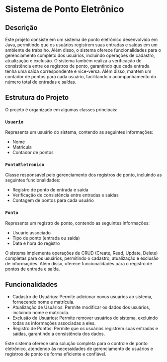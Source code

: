 # Sistema de Ponto Eletrônico

## Descrição

Este projeto consiste em um sistema de ponto eletrônico desenvolvido em Java, permitindo que os usuários registrem suas entradas e saídas em um ambiente de trabalho. Além disso, o sistema oferece funcionalidades para o gerenciamento completo dos usuários, incluindo operações de cadastro, atualização e exclusão. O sistema também realiza a verificação de consistência entre os registros de ponto, garantindo que cada entrada tenha uma saída correspondente e vice-versa. Além disso, mantém um contador de pontos para cada usuário, facilitando o acompanhamento do número total de entradas e saídas.

## Estrutura do Projeto

O projeto é organizado em algumas classes principais:

### `Usuario`

Representa um usuário do sistema, contendo as seguintes informações:

- Nome
- Matrícula
- Contador de pontos

### `PontoEletronico`

Classe responsável pelo gerenciamento dos registros de ponto, incluindo as seguintes funcionalidades:

- Registro de ponto de entrada e saída
- Verificação de consistência entre entradas e saídas
- Contagem de pontos para cada usuário

### `Ponto`

Representa um registro de ponto, contendo as seguintes informações:

- Usuário associado
- Tipo de ponto (entrada ou saída)
- Data e hora do registro

O sistema implementa operações de CRUD (Create, Read, Update, Delete) completas para os usuários, permitindo o cadastro, atualização e exclusão de informações. Além disso, oferece funcionalidades para o registro de pontos de entrada e saída.

## Funcionalidades

- Cadastro de Usuários: Permite adicionar novos usuários ao sistema, fornecendo nome e matrícula.
- Atualização de Usuários: Permite modificar os dados dos usuários, incluindo nome e matrícula.
- Exclusão de Usuários: Permite remover usuários do sistema, excluindo todas as informações associadas a eles.
- Registro de Pontos: Permite que os usuários registrem suas entradas e saídas, garantindo a consistência dos dados.

Este sistema oferece uma solução completa para o controle de ponto eletrônico, atendendo às necessidades de gerenciamento de usuários e registros de ponto de forma eficiente e confiável.
